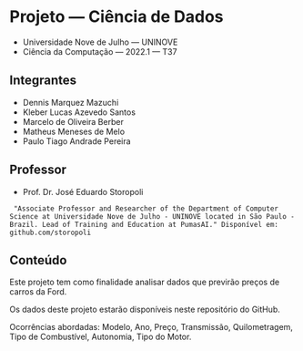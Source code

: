 # Projeto — Ciência de Dados

* Universidade Nove de Julho — UNINOVE
* Ciência da Computação — 2022.1 — T37



## Integrantes

* Dennis Marquez Mazuchi
* Kleber Lucas Azevedo Santos
* Marcelo de Oliveira Berber
* Matheus Meneses de Melo
* Paulo Tiago Andrade Pereira


## Professor

* Prof. Dr. José Eduardo Storopoli

``` "Associate Professor and Researcher of the Department of Computer Science at Universidade Nove de Julho - UNINOVE located in São Paulo - Brazil. Lead of Training and Education at PumasAI." Disponível em: github.com/storopoli```


## Conteúdo

Este projeto tem como finalidade analisar dados que previrão preços de carros da Ford.

Os dados deste projeto estarão disponíveis neste repositório do GitHub.

Ocorrências abordadas: Modelo, Ano, Preço, Transmissão, Quilometragem, Tipo de Combustível, Autonomia, Tipo do Motor.
